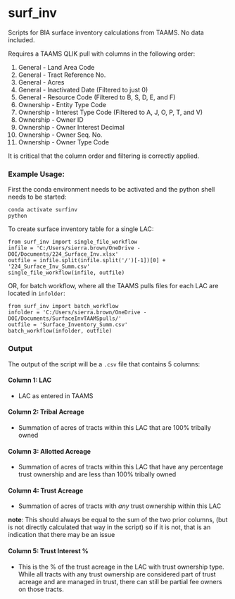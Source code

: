 # surf_inv
Scripts for BIA surface inventory calculations from TAAMS. No data included.

Requires a TAAMS QLIK pull with columns in the following order:

1. General - Land Area Code
2. General - Tract Reference No.
3. General - Acres
4. General - Inactivated Date (Filtered to just 0)
5. General - Resource Code (Filtered to B, S, D, E, and F)
6. Ownership - Entity Type Code
7. Ownership - Interest Type Code (Filtered to A, J, O, P, T, and V)
8. Ownership - Owner ID
9. Ownership - Owner Interest Decimal
10. Ownership - Owner Seq. No.
11. Ownership - Owner Type Code

It is critical that the column order and filtering is correctly applied.

### Example Usage:
First the conda environment needs to be activated and the python shell needs to be started:
```
conda activate surfinv
python
```

To create surface inventory table for a single LAC:
```
from surf_inv import single_file_workflow
infile = 'C:/Users/sierra.brown/OneDrive - DOI/Documents/224_Surface_Inv.xlsx'
outfile = infile.split(infile.split('/')[-1])[0] + '224_Surface_Inv_Summ.csv'
single_file_workflow(infile, outfile)
```

OR, for batch workflow, where all the TAAMS pulls files for each LAC are located in `infolder`:
```
from surf_inv import batch_workflow
infolder = 'C:/Users/sierra.brown/OneDrive - DOI/Documents/SurfaceInvTAAMSpulls/'
outfile = 'Surface_Inventory_Summ.csv'
batch_workflow(infolder, outfile)
```
### Output

The output of the script will be a `.csv` file that contains 5 columns:

#### Column 1: LAC
  - LAC as entered in TAAMS
    
#### Column 2: Tribal Acreage
  - Summation of acres of tracts within this LAC that are 100% tribally owned

#### Column 3: Allotted Acreage
  - Summation of acres of tracts within this LAC that have any percentage trust ownership and are less than 100% tribally owned

#### Column 4: Trust Acreage
  - Summation of acres of tracts with _any_ trust ownership within this LAC
    
  **note**: This should always be equal to the sum of the two prior columns, (but is not directly calculated that way in the script) so if it is not, that is an indication that there may be an issue

#### Column 5: Trust Interest %
  - This is the % of the trust acreage in the LAC with trust ownership type. While all tracts with any trust ownership are considered part of trust acreage and are managed in trust, there can still be partial fee owners on those tracts. 
